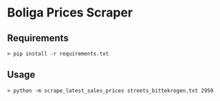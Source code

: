 # Boliga Prices Scraper

## Requirements
```shell
> pip install -r requirements.txt
```

## Usage
```shell
> python -m scrape_latest_sales_prices streets_bittekrogen.txt 2950
```